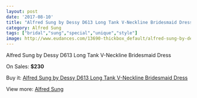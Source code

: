 ```yaml
---
layout: post
date: '2017-08-10'
title: "Alfred Sung by Dessy D613 Long Tank V-Neckline Bridesmaid Dress"
category: Alfred Sung
tags: ["bridal","sung","special","unique","style"]
image: http://www.eudances.com/13690-thickbox_default/alfred-sung-by-dessy-d613-long-tank-v-neckline-bridesmaid-dress.jpg
---
```

Alfred Sung by Dessy D613 Long Tank V-Neckline Bridesmaid Dress

On Sales: **$230**
<a href="https://www.eudances.com/en/alfred-sung/4122-alfred-sung-by-dessy-d613-long-tank-v-neckline-bridesmaid-dress.html"><amp-img layout="responsive" width="600" height="600" src="//www.eudances.com/13690-thickbox_default/alfred-sung-by-dessy-d613-long-tank-v-neckline-bridesmaid-dress.jpg" alt="Alfred Sung by Dessy D613 Long Tank V-Neckline Bridesmaid Dress 0" /></a>
<a href="https://www.eudances.com/en/alfred-sung/4122-alfred-sung-by-dessy-d613-long-tank-v-neckline-bridesmaid-dress.html"><amp-img layout="responsive" width="600" height="600" src="//www.eudances.com/13693-thickbox_default/alfred-sung-by-dessy-d613-long-tank-v-neckline-bridesmaid-dress.jpg" alt="Alfred Sung by Dessy D613 Long Tank V-Neckline Bridesmaid Dress 1" /></a>
<a href="https://www.eudances.com/en/alfred-sung/4122-alfred-sung-by-dessy-d613-long-tank-v-neckline-bridesmaid-dress.html"><amp-img layout="responsive" width="600" height="600" src="//www.eudances.com/13692-thickbox_default/alfred-sung-by-dessy-d613-long-tank-v-neckline-bridesmaid-dress.jpg" alt="Alfred Sung by Dessy D613 Long Tank V-Neckline Bridesmaid Dress 2" /></a>
<a href="https://www.eudances.com/en/alfred-sung/4122-alfred-sung-by-dessy-d613-long-tank-v-neckline-bridesmaid-dress.html"><amp-img layout="responsive" width="600" height="600" src="//www.eudances.com/13691-thickbox_default/alfred-sung-by-dessy-d613-long-tank-v-neckline-bridesmaid-dress.jpg" alt="Alfred Sung by Dessy D613 Long Tank V-Neckline Bridesmaid Dress 3" /></a>

Buy it: [Alfred Sung by Dessy D613 Long Tank V-Neckline Bridesmaid Dress](https://www.eudances.com/en/alfred-sung/4122-alfred-sung-by-dessy-d613-long-tank-v-neckline-bridesmaid-dress.html "Alfred Sung by Dessy D613 Long Tank V-Neckline Bridesmaid Dress")

View more: [Alfred Sung](https://www.eudances.com/en/52-alfred-sung "Alfred Sung")